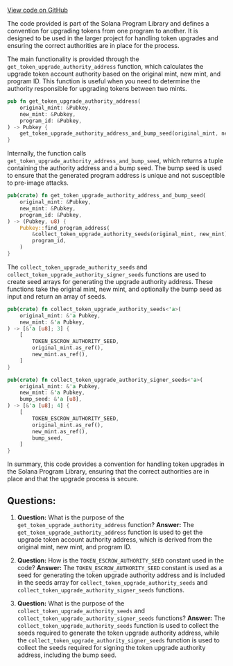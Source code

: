 [View code on GitHub](https://github.com/solana-labs/solana-program-library/token-upgrade/program/src/lib.rs)

The code provided is part of the Solana Program Library and defines a convention for upgrading tokens from one program to another. It is designed to be used in the larger project for handling token upgrades and ensuring the correct authorities are in place for the process.

The main functionality is provided through the `get_token_upgrade_authority_address` function, which calculates the upgrade token account authority based on the original mint, new mint, and program ID. This function is useful when you need to determine the authority responsible for upgrading tokens between two mints.

```rust
pub fn get_token_upgrade_authority_address(
    original_mint: &Pubkey,
    new_mint: &Pubkey,
    program_id: &Pubkey,
) -> Pubkey {
    get_token_upgrade_authority_address_and_bump_seed(original_mint, new_mint, program_id).0
}
```

Internally, the function calls `get_token_upgrade_authority_address_and_bump_seed`, which returns a tuple containing the authority address and a bump seed. The bump seed is used to ensure that the generated program address is unique and not susceptible to pre-image attacks.

```rust
pub(crate) fn get_token_upgrade_authority_address_and_bump_seed(
    original_mint: &Pubkey,
    new_mint: &Pubkey,
    program_id: &Pubkey,
) -> (Pubkey, u8) {
    Pubkey::find_program_address(
        &collect_token_upgrade_authority_seeds(original_mint, new_mint),
        program_id,
    )
}
```

The `collect_token_upgrade_authority_seeds` and `collect_token_upgrade_authority_signer_seeds` functions are used to create seed arrays for generating the upgrade authority address. These functions take the original mint, new mint, and optionally the bump seed as input and return an array of seeds.

```rust
pub(crate) fn collect_token_upgrade_authority_seeds<'a>(
    original_mint: &'a Pubkey,
    new_mint: &'a Pubkey,
) -> [&'a [u8]; 3] {
    [
        TOKEN_ESCROW_AUTHORITY_SEED,
        original_mint.as_ref(),
        new_mint.as_ref(),
    ]
}

pub(crate) fn collect_token_upgrade_authority_signer_seeds<'a>(
    original_mint: &'a Pubkey,
    new_mint: &'a Pubkey,
    bump_seed: &'a [u8],
) -> [&'a [u8]; 4] {
    [
        TOKEN_ESCROW_AUTHORITY_SEED,
        original_mint.as_ref(),
        new_mint.as_ref(),
        bump_seed,
    ]
}
```

In summary, this code provides a convention for handling token upgrades in the Solana Program Library, ensuring that the correct authorities are in place and that the upgrade process is secure.
## Questions: 
 1. **Question:** What is the purpose of the `get_token_upgrade_authority_address` function?
   **Answer:** The `get_token_upgrade_authority_address` function is used to get the upgrade token account authority address, which is derived from the original mint, new mint, and program ID.

2. **Question:** How is the `TOKEN_ESCROW_AUTHORITY_SEED` constant used in the code?
   **Answer:** The `TOKEN_ESCROW_AUTHORITY_SEED` constant is used as a seed for generating the token upgrade authority address and is included in the seeds array for `collect_token_upgrade_authority_seeds` and `collect_token_upgrade_authority_signer_seeds` functions.

3. **Question:** What is the purpose of the `collect_token_upgrade_authority_seeds` and `collect_token_upgrade_authority_signer_seeds` functions?
   **Answer:** The `collect_token_upgrade_authority_seeds` function is used to collect the seeds required to generate the token upgrade authority address, while the `collect_token_upgrade_authority_signer_seeds` function is used to collect the seeds required for signing the token upgrade authority address, including the bump seed.